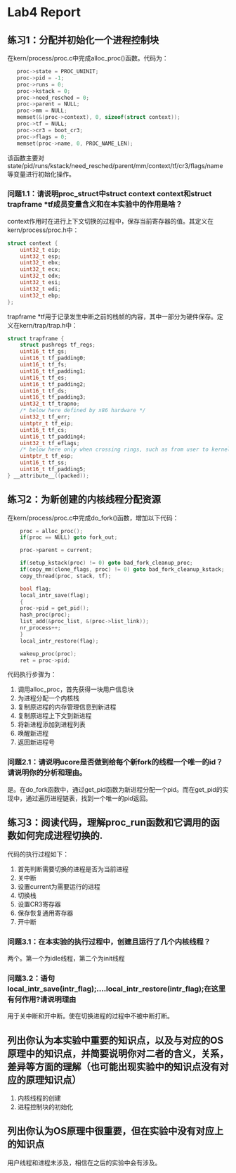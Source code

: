 # Lab4 Report

## 练习1：分配并初始化一个进程控制块

在kern/process/proc.c中完成alloc\_proc()函数。代码为：

```c
   proc->state = PROC_UNINIT;
   proc->pid = -1;
   proc->runs = 0;
   proc->kstack = 0;
   proc->need_resched = 0;
   proc->parent = NULL;
   proc->mm = NULL;
   memset(&(proc->context), 0, sizeof(struct context));
   proc->tf = NULL;
   proc->cr3 = boot_cr3;
   proc->flags = 0;
   memset(proc->name, 0, PROC_NAME_LEN);
```

该函数主要对state/pid/runs/kstack/need\_resched/parent/mm/context/tf/cr3/flags/name等变量进行初始化操作。



### 问题1.1：请说明proc\_struct中struct context context和struct trapframe *tf成员变量含义和在本实验中的作用是啥？

context作用时在进行上下文切换的过程中，保存当前寄存器的值。其定义在kern/process/proc.h中：

```c
struct context {
    uint32_t eip;
    uint32_t esp;
    uint32_t ebx;
    uint32_t ecx;
    uint32_t edx;
    uint32_t esi;
    uint32_t edi;
    uint32_t ebp;
};
```

trapframe *tf用于记录发生中断之前的栈帧的内容，其中一部分为硬件保存。定义在kern/trap/trap.h中：

```c
struct trapframe {
    struct pushregs tf_regs;
    uint16_t tf_gs;
    uint16_t tf_padding0;
    uint16_t tf_fs;
    uint16_t tf_padding1;
    uint16_t tf_es;
    uint16_t tf_padding2;
    uint16_t tf_ds;
    uint16_t tf_padding3;
    uint32_t tf_trapno;
    /* below here defined by x86 hardware */
    uint32_t tf_err;
    uintptr_t tf_eip;
    uint16_t tf_cs;
    uint16_t tf_padding4;
    uint32_t tf_eflags;
    /* below here only when crossing rings, such as from user to kernel */
    uintptr_t tf_esp;
    uint16_t tf_ss;
    uint16_t tf_padding5;
} __attribute__((packed));
```


## 练习2：为新创建的内核线程分配资源

在kern/process/proc.c中完成do\_fork()函数，增加以下代码：

```c
	proc = alloc_proc();
	if(proc == NULL) goto fork_out;

    proc->parent = current;

    if(setup_kstack(proc) != 0) goto bad_fork_cleanup_proc;
    if(copy_mm(clone_flags, proc) != 0) goto bad_fork_cleanup_kstack;
    copy_thread(proc, stack, tf);

    bool flag;
    local_intr_save(flag);
    {
    proc->pid = get_pid();
    hash_proc(proc);
    list_add(&proc_list, &(proc->list_link));
    nr_process++;
    }
    local_intr_restore(flag);

    wakeup_proc(proc);
    ret = proc->pid;
```

代码执行步骤为：

1. 调用alloc\_proc，首先获得一块用户信息块
2. 为进程分配一个内核栈
3. 复制原进程的内存管理信息到新进程
4. 复制原进程上下文到新进程
5. 将新进程添加到进程列表
6. 唤醒新进程
7. 返回新进程号

### 问题2.1：请说明ucore是否做到给每个新fork的线程一个唯一的id？请说明你的分析和理由。

是。在do\_fork函数中，通过get\_pid函数为新进程分配一个pid。而在get\_pid的实现中，通过遍历进程链表，找到一个唯一的pid返回。


## 练习3：阅读代码，理解proc\_run函数和它调用的函数如何完成进程切换的.

代码的执行过程如下：

1. 首先判断需要切换的进程是否为当前进程
2. 关中断
3. 设置current为需要运行的进程
4. 切换栈
5. 设置CR3寄存器
6. 保存恢复通用寄存器
7. 开中断

### 问题3.1：在本实验的执行过程中，创建且运行了几个内核线程？

两个。第一个为idle线程，第二个为init线程

### 问题3.2：语句local\_intr\_save(intr\_flag);....local\_intr\_restore(intr\_flag);在这里有何作用?请说明理由

用于关中断和开中断。使在切换进程的过程中不被中断打断。

## 列出你认为本实验中重要的知识点，以及与对应的OS原理中的知识点，并简要说明你对二者的含义，关系，差异等方面的理解（也可能出现实验中的知识点没有对应的原理知识点）

1. 内核线程的创建
2. 进程控制块的初始化

## 列出你认为OS原理中很重要，但在实验中没有对应上的知识点

用户线程和进程未涉及，相信在之后的实验中会有涉及。



    


